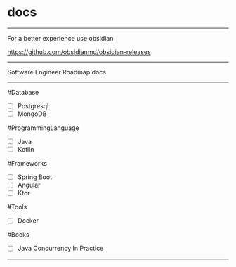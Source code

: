 # docs
---

For a better experience use obsidian

https://github.com/obsidianmd/obsidian-releases

---
Software Engineer Roadmap docs

---

#Database
- [ ] Postgresql
- [ ] MongoDB

#ProgrammingLanguage
- [ ] Java
- [ ] Kotlin

#Frameworks
- [ ] Spring Boot
- [ ] Angular
- [ ] Ktor

#Tools
- [ ] Docker

#Books
- [ ] Java Concurrency In Practice
---
